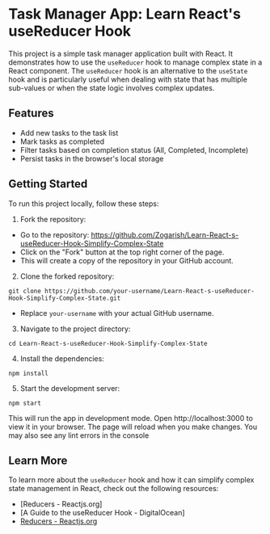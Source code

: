 # Task Manager App: Learn React's useReducer Hook

This project is a simple task manager application built with React. It demonstrates how to use the `useReducer` hook to manage complex state in a React component. The `useReducer` hook is an alternative to the `useState` hook and is particularly useful when dealing with state that has multiple sub-values or when the state logic involves complex updates.

## Features

- Add new tasks to the task list
- Mark tasks as completed
- Filter tasks based on completion status (All, Completed, Incomplete)
- Persist tasks in the browser's local storage

## Getting Started

To run this project locally, follow these steps:

1. Fork the repository:

- Go to the repository: https://github.com/Zogarish/Learn-React-s-useReducer-Hook-Simplify-Complex-State
- Click on the "Fork" button at the top right corner of the page.
- This will create a copy of the repository in your GitHub account.

2. Clone the forked repository:

```
git clone https://github.com/your-username/Learn-React-s-useReducer-Hook-Simplify-Complex-State.git
```

- Replace `your-username` with your actual GitHub username.

3. Navigate to the project directory:

```
cd Learn-React-s-useReducer-Hook-Simplify-Complex-State
```

4. Install the dependencies:

```
npm install
```

5. Start the development server:

```
npm start
```

This will run the app in development mode. Open http://localhost:3000 to view it in your browser. The page will reload when you make changes. You may also see any lint errors in the console

## Learn More

To learn more about the `useReducer` hook and how it can simplify complex state management in React, check out the following resources:

- [Reducers - Reactjs.org]
- [A Guide to the useReducer Hook - DigitalOcean]
- [Reducers - Reactjs.org](https://legacy.reactjs.org/docs/hooks-reference.html#usereducer "Reducers - Reactjs.org")
